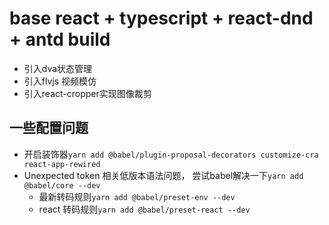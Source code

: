 # base react + typescript + react-dnd + antd build
- 引入dva状态管理
- 引入flvjs 视频模仿
- 引入react-cropper实现图像裁剪

## 一些配置问题
- 开启装饰器```yarn add @babel/plugin-proposal-decorators customize-cra react-app-rewired``` 
- Unexpected token 相关低版本语法问题， 尝试babel解决一下```yarn add @babel/core --dev```
  + 最新转码规则```yarn add @babel/preset-env --dev```
  + react 转码规则```yarn add @babel/preset-react --dev ```
